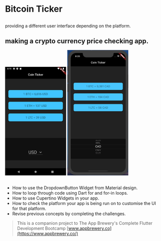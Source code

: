 # Bitcoin Ticker 

## 
 providing a different user interface depending on the platform.


## making a crypto currency price checking app. 

<img src="images/android.png" width="200px">      <img src="images/ios.png" width="200px">

## 

- How to use the DropdownButton Widget from Material design.
- How to loop through code using Dart for and for-in loops.
- How to use Cupertino Widgets in your app.
- How to check the platform your app is being run on to customise the UI for that platform.
- Revise previous concepts by completing the challenges.


>This is a companion project to The App Brewery's Complete Flutter Development Bootcamp [www.appbrewery.co](https://www.appbrewery.co/)
